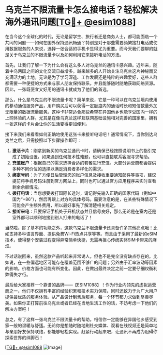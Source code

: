 # 乌克兰不限流量卡怎么接电话？轻松解决海外通讯问题[[TG💪+ @esim1088](https://t.me/s/esim1088)]

在当今这个全球化的时代，无论是留学生、旅行者还是商务人士，都可能面临一个共同的问题——如何在国外保持通讯畅通？特别是对于那些需要频繁接打电话或使用数据服务的人来说，选择一张合适的手机卡显得尤为重要。而今天我们要聊的就是关于乌克兰的不限流量卡以及如何利用它来接听电话的方法。

首先，让我们了解一下为什么会有这么多人对乌克兰的通讯卡感兴趣。近年来，随着中乌两国之间的文化交流日益增多，越来越多的人开始关注乌克兰这片神秘而又充满活力的土地。无论是为了学习深造、工作发展还是纯粹的兴趣爱好，这些人群都需要一种便捷的方式来与家人朋友保持联系，并且能够随时随地获取网络资源。因此，一张既便宜又好用的通讯卡就成为了他们的首选。

那么，什么是乌克兰的不限流量卡呢？简单来说，它是一种可以在乌克兰境内使用的移动通信服务产品，用户购买后可以获得一定额度内的通话时长和短信数量外加无限量的数据流量服务。这种卡非常适合那些希望在异国他乡也能享受国内一样的上网体验的人群。尤其是在像乌克兰这样互联网基础设施相对完善的国家里，拥有一张这样的卡片会让你的生活变得更加便利。

接下来我们来看看如何正确地使用这张卡来接听电话吧！通常情况下，当你到达乌克兰之后，只需按照以下步骤操作即可：

1. **激活卡片**：刚拿到新买的乌克兰通讯卡时，请确保已经按照说明书上的指引完成了初始设置。如果遇到任何技术性难题，也可以直接联系客服寻求帮助。
2. **充值账户**：根据自己的需求选择合适的套餐进行充值。大部分运营商都会提供多种不同价位的选择以满足消费者多样化的需求。
3. **绑定号码**：为了方便日后管理您的账户信息及接收重要通知邮件等事项，建议提前将手机号码注册到官方网站上。同时也可以通过官方应用程序来实时查看剩余余额情况。
4. **拨打电话**：当您想要拨打国际长途时，请记得先输入正确的国家代码（例如中国为“+86”），然后再跟上对方的具体号码。需要注意的是，在某些特殊情况下可能会产生额外费用，所以最好事先了解清楚相关规定。
5. **接听来电**：只要保证手机处于开机状态并且信号良好，那么无论是在室内还是室外都可以顺利地接到别人打来的电话了！

当然啦，除了基本的功能之外，这款乌克兰不限流量卡还具备许多其他亮点哦！比如支持多种语言界面、提供免费Wi-Fi热点共享等等。而且由于采用了最新的eSIM技术，使得整个安装过程变得异常简单快捷，无需再担心传统实体SIM卡带来的麻烦。

不过话说回来，虽然这款产品听起来非常诱人，但也不是完全没有缺点存在的。比如说，在一些偏远地区可能存在覆盖范围不够广的问题；另外由于汇率波动等因素的影响，价格方面也可能有所变化。因此，在做出最终决定之前一定要仔细权衡利弊得失才行。

最后给大家推荐一个靠谱的品牌——【ESIM1088】！作为行业内领先的虚拟运营商之一，他们不仅拥有丰富的经验积累和技术实力保障，同时还致力于为广大用户提供最优质的服务体验。从产品设计到售后服务，每一个环节都力求做到尽善尽美。如果你正打算前往乌克兰或者已经在当地生活工作的话，不妨考虑一下他们的解决方案吧！

总之，有了这样一张乌克兰不限流量卡的帮助，相信你一定能够在异国他乡感受到家一般的温暖与舒适。无论你是想随时随地刷社交媒体、观看在线视频还是简单地与亲朋好友保持联络，都能够轻松实现。赶紧行动起来吧，让通讯不再成为阻碍你探索世界的绊脚石！

[[TG💪+ @esim1088](https://t.me/s/esim1088) ![Image](https://i.postimg.cc/4NQfJmqS/Snipaste-2025-05-13-00-14-12.png)]